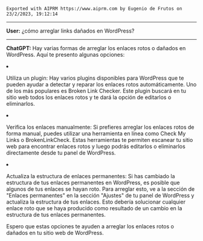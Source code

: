 
```
Exported with AIPRM https://www.aiprm.com by Eugenio de Frutos on 23/2/2023, 19:12:14
```

---


**User:**
¿cómo arreglar links dañados en WordPress?

---

**ChatGPT:**
Hay varias formas de arreglar los enlaces rotos o dañados en WordPress. Aquí te presento algunas opciones:
<li><p>Utiliza un plugin: Hay varios plugins disponibles para WordPress que te pueden ayudar a detectar y reparar los enlaces rotos automáticamente. Uno de los más populares es Broken Link Checker. Este plugin buscará en tu sitio web todos los enlaces rotos y te dará la opción de editarlos o eliminarlos.</p></li><li><p>Verifica los enlaces manualmente: Si prefieres arreglar los enlaces rotos de forma manual, puedes utilizar una herramienta en línea como Check My Links o BrokenLinkCheck. Estas herramientas te permiten escanear tu sitio web para encontrar enlaces rotos y luego podrás editarlos o eliminarlos directamente desde tu panel de WordPress.</p></li><li><p>Actualiza la estructura de enlaces permanentes: Si has cambiado la estructura de tus enlaces permanentes en WordPress, es posible que algunos de tus enlaces se hayan roto. Para arreglar esto, ve a la sección de "Enlaces permanentes" en la sección "Ajustes" de tu panel de WordPress y actualiza la estructura de tus enlaces. Esto debería solucionar cualquier enlace roto que se haya producido como resultado de un cambio en la estructura de tus enlaces permanentes.</p></li>
Espero que estas opciones te ayuden a arreglar los enlaces rotos o dañados en tu sitio web de WordPress.